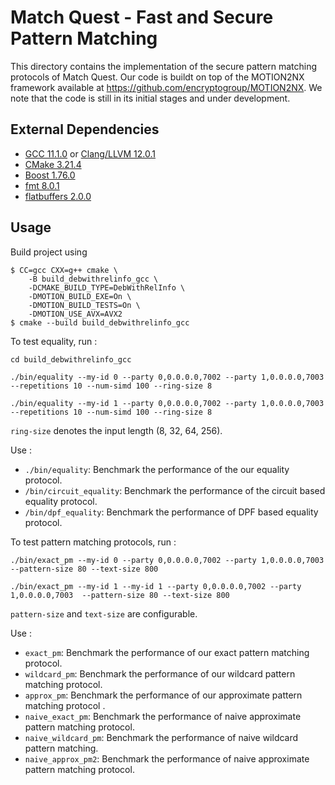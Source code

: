 # Match Quest - Fast and Secure Pattern Matching

This directory contains the implementation of the secure pattern matching protocols of Match Quest. Our code is buildt on top of the MOTION2NX framework available at https://github.com/encryptogroup/MOTION2NX. We note that the code is still in its initial stages and under development.

## External Dependencies

- [GCC 11.1.0](https://gcc.gnu.org/) or [Clang/LLVM 12.0.1](https://clang.llvm.org/)
- [CMake 3.21.4](https://cmake.org/)
- [Boost 1.76.0](https://www.boost.org/)
- [fmt 8.0.1](https://github.com/fmtlib/fmt)
- [flatbuffers 2.0.0](https://github.com/google/flatbuffers)



## Usage

Build project using 
```
$ CC=gcc CXX=g++ cmake \
    -B build_debwithrelinfo_gcc \
    -DCMAKE_BUILD_TYPE=DebWithRelInfo \
    -DMOTION_BUILD_EXE=On \
    -DMOTION_BUILD_TESTS=On \
    -DMOTION_USE_AVX=AVX2
$ cmake --build build_debwithrelinfo_gcc
```

To test equality, run :
```
cd build_debwithrelinfo_gcc

./bin/equality --my-id 0 --party 0,0.0.0.0,7002 --party 1,0.0.0.0,7003 --repetitions 10 --num-simd 100 --ring-size 8

./bin/equality --my-id 1 --party 0,0.0.0.0,7002 --party 1,0.0.0.0,7003  --repetitions 10 --num-simd 100 --ring-size 8

```

`ring-size` denotes the input length (8, 32, 64, 256).

Use :
- `./bin/equality`: Benchmark the performance of the our equality protocol.
- `/bin/circuit_equality`: Benchmark the performance of the circuit based equality protocol.
- `/bin/dpf_equality`: Benchmark the performance of DPF based equality protocol.



To test pattern matching protocols, run :
```
./bin/exact_pm --my-id 0 --party 0,0.0.0.0,7002 --party 1,0.0.0.0,7003 --pattern-size 80 --text-size 800

./bin/exact_pm --my-id 1 --my-id 1 --party 0,0.0.0.0,7002 --party 1,0.0.0.0,7003  --pattern-size 80 --text-size 800

``` 

`pattern-size` and `text-size` are configurable.

Use :

- `exact_pm`: Benchmark the performance of our exact pattern matching protocol.
- `wildcard_pm`: Benchmark the performance of our wildcard pattern matching protocol.
- `approx_pm`: Benchmark the performance of our approximate pattern matching protocol .
- `naive_exact_pm`: Benchmark the performance of naive approximate pattern matching protocol.
- `naive_wildcard_pm`: Benchmark the performance of naive wildcard pattern matching.
- `naive_approx_pm2`: Benchmark the performance of naive approximate pattern matching protocol.
